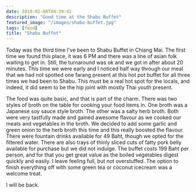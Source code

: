 ```yaml
---
date: 2018-02-08T04:39:41
description: "Good time at the Shabu Buffet"
featured_image: "/images/shabu-buffet.jpg"
tags: [food]
title: "Shabu Buffet"
---
```


Today was the third time I've been to Shabu Buffet in Chiang Mai.
The first time we found this place, it was 6 PM and there was a line of asian folk waiting to get in. Still, the turnaround was ok and we got in after about 20 minutes.
This time we were early and I noticed half way through our meal that we had not spotted one farang present at this hot pot buffet for all three times we had been to Shabu.
This must be a real hot spot for the locals, and indeed, it did seem to be the hip joint with mostly Thai youth present.

The food was quite basic, and that is part of the charm. There was two styles of broth on the table for cooking your food items in.
One broth was a Japanese soy sauce style broth. The other was a salty herb broth. Both were very tastfully made and gained awesome flavour as we cooked our meats and vegetables in the broth.
We decided to add some garlic and green onion to the herb broth this time and this really boosted the flavour.
There were fountain drinks available for 49 Baht, though we opted for the filtered water. There are also trays of thinly sliced cuts of fatty pork belly available for purchase but we did not indulge.
The buffet costs 199 Baht per person, and for that you get great value as the boiled vegetables digest quickly and easily. I leave feeling full, but not overstuffed.
The option to finish everything off with some green tea or coconut icecream was a welcome treat.

I will be back.

